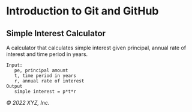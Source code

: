 # Introduction to Git and GitHub

## Simple Interest Calculator

A calculator that calculates simple interest given principal, annual rate of interest and time period in years.

```
Input:
   pe, principal amount
   t, time period in years
   r, annual rate of interest
Output
   simple interest = p*t*r
```

_© 2022 XYZ, Inc._
